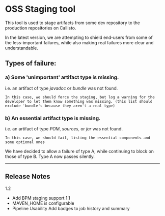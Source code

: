 # OSS Staging tool

This tool is used to stage artifacts from some dev repository to the production repositories on Callisto.

In the latest version, we are attempting to shield end-users from some of the less-important failures, while also making real failures more clear and understandable.

## Types of failure:

### a) Some 'unimportant' artifact type is missing.

i.e. an artifact of type _javadoc_ or _bundle_ was not found.

    In this case, we should force the staging, but log a warning for the developer to let them know something was missing. (this list should exclude 'bundle's because they aren't a real type)

### b) An essential artifact type is missing.

i.e. an artifact of type _POM_, _sources_, or _jar_ was not found.

    In this case, we should fail, listing the essential components and some optional ones


We have decided to allow a failure of type A, while continuing to block on those of type B. Type A now passes silently.

---

## Release Notes
1.2
* Add BPM staging support
1.1
* MAVEN_HOME is configurable
* Pipeline Usability Add badges to job history and summary
